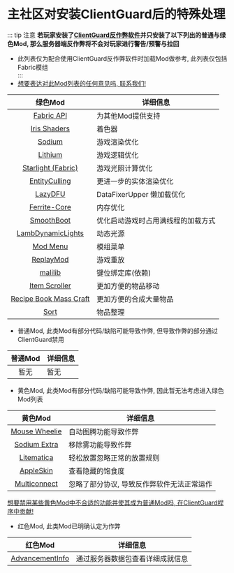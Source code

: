 # 主社区对安装ClientGuard后的特殊处理
::: tip 注意
**若玩家安装了[ClientGuard反作弊软件](../scccpcenter)并只安装了以下列出的普通与绿色Mod, 那么服务器端反作弊将不会对玩家进行警告/预警与拉回**  
* 此列表仅为配合使用ClientGuard反作弊软件时加载Mod做参考, 此列表仅包括Fabric模组  
:::  
* [想要表达对此Mod列表的任何意见吗, 联系我们!](../contact)

|绿色Mod|详细信息|  
|:--:|-------|  
|[Fabric API](https://modrinth.com/mod/fabric-api)|为其他Mod提供支持|
|[Iris Shaders](https://modrinth.com/mod/iris)|着色器|
|[Sodium](https://modrinth.com/mod/sodium)|游戏渲染优化|
|[Lithium](https://modrinth.com/mod/lithium)|游戏逻辑优化|
|[Starlight (Fabric)](https://modrinth.com/mod/starlight)|游戏光照计算优化|
|[EntityCulling](https://modrinth.com/mod/entityculling)|更进一步的实体渲染优化|
|[LazyDFU](https://modrinth.com/mod/lazydfu)|DataFixerUpper 懒加载优化|
|[Ferrite-Core](https://modrinth.com/mod/ferrite-core)|内存优化|
|[SmoothBoot](https://modrinth.com/mod/smoothboot-fabric)|优化启动游戏时占用满线程的加载方式|
|[LambDynamicLights](https://modrinth.com/mod/lambdynamiclights)|动态光源|
|[Mod Menu](https://modrinth.com/mod/modmenu)|模组菜单|
|[ReplayMod](https://modrinth.com/mod/replaymod)|游戏重放|
|[malilib](https://www.curseforge.com/minecraft/mc-mods/malilib)|键位绑定库(依赖)|
|[Item Scroller](https://www.curseforge.com/minecraft/mc-mods/item-scroller)|更加方便的物品移动|
|[Recipe Book Mass Craft](https://modrinth.com/mod/recipebookmasscraft)|更加方便的合成大量物品|
|[Sort](https://modrinth.com/mod/sort)|物品整理|

* 普通Mod, 此类Mod有部分代码/缺陷可能导致作弊, 但导致作弊的部分通过ClientGuard禁用  

|普通Mod|详细信息|  
|:--:|-------|  
|暂无|暂无|  

* 黄色Mod, 此类Mod有部分代码/缺陷可能导致作弊, 因此暂无法考虑进入绿色Mod列表  

|黄色Mod|详细信息|  
|:--:|-------|  
|[Mouse Wheelie](https://modrinth.com/mod/mouse-wheelie)|自动图腾功能导致作弊|
|[Sodium Extra](https://modrinth.com/mod/sodium-extra)|移除雾功能导致作弊|
|[Litematica](https://www.curseforge.com/minecraft/mc-mods/litematica)|轻松放置忽略正常的放置规则|
|[AppleSkin](https://modrinth.com/mod/appleskin)|查看隐藏的饱食度|
|[Multiconnect](https://modrinth.com/mod/multiconnect)|忽略了部分协议, 导致反作弊软件无法正常运作|

[想要禁用某些黄色Mod中不合适的功能并使其成为普通Mod吗, 在ClientGuard程序中贡献!](https://github.com/EpsilonNetWorkGroup/ClientGuard)

* 红色Mod, 此类Mod已明确认定为作弊  

|红色Mod|详细信息|  
|:--:|-------|  
|[AdvancementInfo](https://modrinth.com/mod/advancementinfo)|通过服务器数据包查看详细成就信息| 
